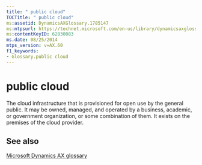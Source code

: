 ```yaml
---
title: " public cloud"
TOCTitle: " public cloud"
ms:assetid: DynamicsAXGlossary.1785147
ms:mtpsurl: https://technet.microsoft.com/en-us/library/dynamicsaxglossary.1785147(v=AX.60)
ms:contentKeyID: 62830083
ms.date: 08/25/2014
mtps_version: v=AX.60
f1_keywords:
- Glossary.public cloud
---
```


# public cloud

The cloud infrastructure that is provisioned for open use by the general public. It may be owned, managed, and operated by a business, academic, or government organization, or some combination of them. It exists on the premises of the cloud provider.

## See also

[Microsoft Dynamics AX glossary](glossary/microsoft-dynamics-ax-glossary.md)

  


